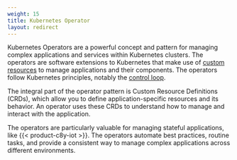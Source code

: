 ```yaml
---
weight: 15
title: Kubernetes Operator
layout: redirect
---
```


Kubernetes Operators are a powerful concept and pattern for managing complex applications and services within Kubernetes clusters. The operators are software extensions to Kubernetes that make use of [custom resources](https://kubernetes.io/docs/concepts/extend-kubernetes/api-extension/custom-resources/) to manage applications and their components. The operators follow Kubernetes principles, notably the [control loop](https://kubernetes.io/docs/concepts/architecture/controller/).

The integral part of the operator pattern is Custom Resource Definitions (CRDs), which allow you to define application-specific resources and its behavior. An operator uses these CRDs to understand how to manage and interact with the application.

The operators are particularly valuable for managing stateful applications, like {{< product-c8y-iot >}}. The operators automate best practices, routine tasks, and provide a consistent way to manage complex applications across different environments.
